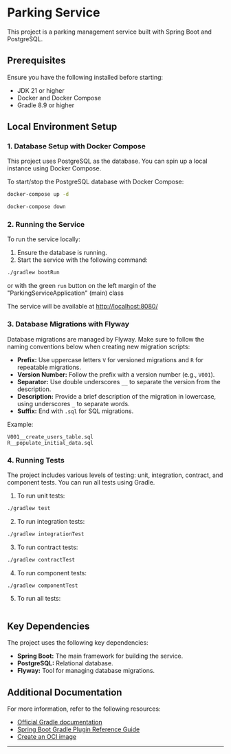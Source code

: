 
# Parking Service

This project is a parking management service built with Spring Boot and PostgreSQL.

## Prerequisites

Ensure you have the following installed before starting:

- JDK 21 or higher
- Docker and Docker Compose
- Gradle 8.9 or higher

## Local Environment Setup

### 1. Database Setup with Docker Compose

This project uses PostgreSQL as the database. You can spin up a local instance using Docker Compose.

To start/stop the PostgreSQL database with Docker Compose:

```bash
docker-compose up -d

docker-compose down
```


### 2. Running the Service

To run the service locally:

1. Ensure the database is running.
2. Start the service with the following command:

```bash
./gradlew bootRun
```

or with the green `run` button on the left margin of the "ParkingServiceApplication" (main) class

The service will be available at [http://localhost:8080/](http://localhost:8080/)

### 3. Database Migrations with Flyway

Database migrations are managed by Flyway. Make sure to follow the naming conventions below when creating new migration scripts:

- **Prefix:** Use uppercase letters `V` for versioned migrations and `R` for repeatable migrations.
- **Version Number:** Follow the prefix with a version number (e.g., `V001`).
- **Separator:** Use double underscores `__` to separate the version from the description.
- **Description:** Provide a brief description of the migration in lowercase, using underscores `_` to separate words.
- **Suffix:** End with `.sql` for SQL migrations.

Example:

```text
V001__create_users_table.sql
R__populate_initial_data.sql
```

### 4. Running Tests

The project includes various levels of testing: unit, integration, contract, and component tests. You can run all tests using Gradle.

1. To run unit tests:

```bash
./gradlew test
```

2. To run integration tests:

```bash
./gradlew integrationTest
```

3. To run contract tests:

```bash
./gradlew contractTest
```

4. To run component tests:

```bash
./gradlew componentTest
```

5. To run all tests:

```bash

```

## Key Dependencies

The project uses the following key dependencies:

- **Spring Boot:** The main framework for building the service.
- **PostgreSQL:** Relational database.
- **Flyway:** Tool for managing database migrations.


## Additional Documentation

For more information, refer to the following resources:

- [Official Gradle documentation](https://docs.gradle.org)
- [Spring Boot Gradle Plugin Reference Guide](https://docs.spring.io/spring-boot/docs/current/gradle-plugin/reference/html/)
- [Create an OCI image](https://docs.spring.io/spring-boot/docs/current/gradle-plugin/reference/html/#build-image)

---
